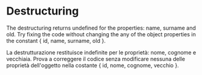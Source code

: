 # Destructuring

The destructuring returns undefined for the properties: name, surname and old. Try fixing the code without changing the any of the object properties in the constant { id, name, surname, old }.


La destrutturazione restituisce indefinite per le proprietà: nome, cognome e vecchiaia. Prova a correggere il codice senza modificare nessuna delle proprietà dell'oggetto nella costante { id, nome, cognome, vecchio }.